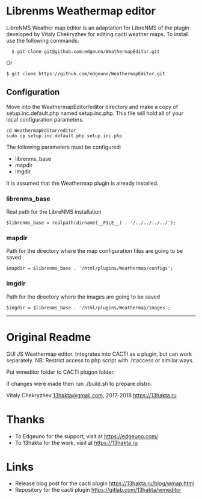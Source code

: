 # Librenms Weathermap editor

LibreNMS Weather map editor is an adaptation for LibreNMS of the plugin developed by Vitaly Chekryzhev for editing cacti
weather maps.
 To install use the following commands:

````
  $ git clone git@github.com:edgeuno/WeathermapEditor.git
````

Or

````
$ git clone https://github.com/edgeuno/WeathermapEditor.git
````

## Configuration

Move into the WeathermapEditor/editor directory and make a copy of setup.inc.default.php named setup.inc.php. This file
will hold all of your local configuration parameters.

```
cd WeathermapEditor/editor
sudo cp setup.inc.default.php setup.inc.php
```

The following parameters must be configured:

- librenms_base
- mapdir
- imgdir

It is assumed that the Weathermap plugin is already installed.

### librenms_base

Real path for the LibreNMS installation

```injectablephp
$librenms_base = realpath(dirname(__FILE__) . '/../../../../');
```

### mapdir

Path for the directory where the map configuration files are going to be saved

```injectablephp
$mapdir = $librenms_base . '/html/plugins/Weathermap/configs';
```

### imgdir

Path for the directory where the images are going to be saved

```injectablephp
$imgdir = $librenms_base . '/html/plugins/Weathermap/images';
```

----

# Original Readme

GUI JS Weathermap editor. Integrates into CACTI as a plugin, but can work separately. NB: Restrict access to php script
with .htaccess or similar ways.

Put wmeditor folder to CACTI plugon folder.

If changes were made then run ./build.sh to prepare distro.

Vitaly Chekryzhev <13hakta@gmail.com>, 2017-2018
https://13hakta.ru

# Thanks

- To Edgeuno for the support, visit at https://edgeuno.com/
- To 13hakta for the work, visit at https://13hakta.ru

# Links

- Release blog post for the cacti plugin https://13hakta.ru/blog/wmap.html
- Repository for the cacti plugin https://gitlab.com/13hakta/wmeditor
